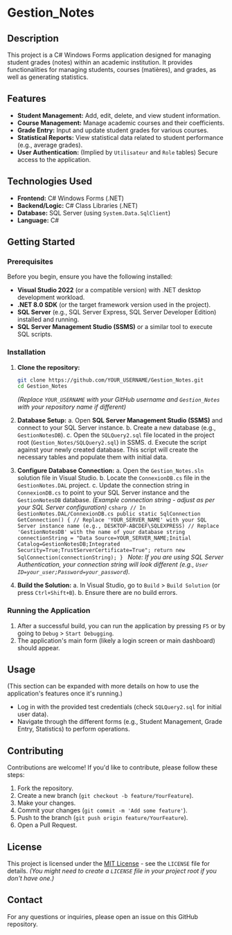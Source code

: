 # Gestion_Notes

## Description
This project is a C# Windows Forms application designed for managing student grades (notes) within an academic institution. It provides functionalities for managing students, courses (matières), and grades, as well as generating statistics.

## Features
-   **Student Management:** Add, edit, delete, and view student information.
-   **Course Management:** Manage academic courses and their coefficients.
-   **Grade Entry:** Input and update student grades for various courses.
-   **Statistical Reports:** View statistical data related to student performance (e.g., average grades).
-   **User Authentication:** (Implied by `Utilisateur` and `Role` tables) Secure access to the application.

## Technologies Used
-   **Frontend:** C# Windows Forms (.NET)
-   **Backend/Logic:** C# Class Libraries (.NET)
-   **Database:** SQL Server (using `System.Data.SqlClient`)
-   **Language:** C#

## Getting Started

### Prerequisites
Before you begin, ensure you have the following installed:
-   **Visual Studio 2022** (or a compatible version) with .NET desktop development workload.
-   **.NET 8.0 SDK** (or the target framework version used in the project).
-   **SQL Server** (e.g., SQL Server Express, SQL Server Developer Edition) installed and running.
-   **SQL Server Management Studio (SSMS)** or a similar tool to execute SQL scripts.

### Installation

1.  **Clone the repository:**
    ```bash
    git clone https://github.com/YOUR_USERNAME/Gestion_Notes.git
    cd Gestion_Notes
    ```
    *(Replace `YOUR_USERNAME` with your GitHub username and `Gestion_Notes` with your repository name if different)*

2.  **Database Setup:**
    a.  Open **SQL Server Management Studio (SSMS)** and connect to your SQL Server instance.
    b.  Create a new database (e.g., `GestionNotesDB`).
    c.  Open the `SQLQuery2.sql` file located in the project root (`Gestion_Notes/SQLQuery2.sql`) in SSMS.
    d.  Execute the script against your newly created database. This script will create the necessary tables and populate them with initial data.

3.  **Configure Database Connection:**
    a.  Open the `Gestion_Notes.sln` solution file in Visual Studio.
    b.  Locate the `ConnexionDB.cs` file in the `GestionNotes.DAL` project.
    c.  Update the connection string in `ConnexionDB.cs` to point to your SQL Server instance and the `GestionNotesDB` database.
        *(Example connection string - adjust as per your SQL Server configuration)*
        ```csharp
        // In GestionNotes.DAL/ConnexionDB.cs
        public static SqlConnection GetConnection()
        {
            // Replace 'YOUR_SERVER_NAME' with your SQL Server instance name (e.g., DESKTOP-ABCDEF\SQLEXPRESS)
            // Replace 'GestionNotesDB' with the name of your database
            string connectionString = "Data Source=YOUR_SERVER_NAME;Initial Catalog=GestionNotesDB;Integrated Security=True;TrustServerCertificate=True";
            return new SqlConnection(connectionString);
        }
        ```
        *Note: If you are using SQL Server Authentication, your connection string will look different (e.g., `User ID=your_user;Password=your_password`).*

4.  **Build the Solution:**
    a.  In Visual Studio, go to `Build` > `Build Solution` (or press `Ctrl+Shift+B`).
    b.  Ensure there are no build errors.

### Running the Application
1.  After a successful build, you can run the application by pressing `F5` or by going to `Debug` > `Start Debugging`.
2.  The application's main form (likely a login screen or main dashboard) should appear.

## Usage
(This section can be expanded with more details on how to use the application's features once it's running.)
-   Log in with the provided test credentials (check `SQLQuery2.sql` for initial user data).
-   Navigate through the different forms (e.g., Student Management, Grade Entry, Statistics) to perform operations.

## Contributing
Contributions are welcome! If you'd like to contribute, please follow these steps:
1.  Fork the repository.
2.  Create a new branch (`git checkout -b feature/YourFeature`).
3.  Make your changes.
4.  Commit your changes (`git commit -m 'Add some feature'`).
5.  Push to the branch (`git push origin feature/YourFeature`).
6.  Open a Pull Request.

## License
This project is licensed under the [MIT License](LICENSE) - see the `LICENSE` file for details.
*(You might need to create a `LICENSE` file in your project root if you don't have one.)*

## Contact
For any questions or inquiries, please open an issue on this GitHub repository.
